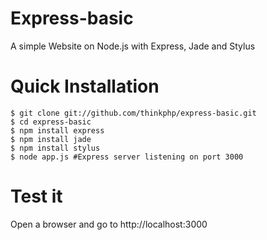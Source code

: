 # Express-basic

A simple Website on Node.js with Express, Jade and Stylus

# Quick Installation 

```
$ git clone git://github.com/thinkphp/express-basic.git
$ cd express-basic
$ npm install express   
$ npm install jade
$ npm install stylus
$ node app.js #Express server listening on port 3000
```

# Test it

Open a browser and go to http://localhost:3000
